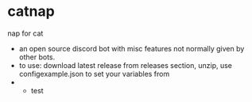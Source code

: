 # catnap
nap for cat
- an open source discord bot with misc features not normally given by other bots.
- to use: download latest release from releases section, unzip, use configexample.json to set your variables from
- - test
